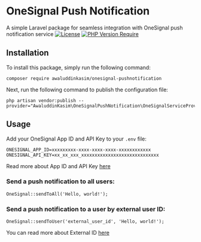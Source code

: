 
# OneSignal Push Notification
A simple Laravel package for seamless integration with OneSignal push notification service
[![License](http://poser.pugx.org/awaluddinkasim/onesignal-pushnotification/license)](LICENSE.md)  [![PHP Version Require](http://poser.pugx.org/awaluddinkasim/onesignal-pushnotification/require/php)](https://packagist.org/packages/phpunit/phpunit)

## Installation
To install this package, simply run the following command:

    composer require awaluddinkasim/onesignal-pushnotification
 
Next, run the following command to publish the configuration file:

    php artisan vendor:publish --provider="AwaluddinKasim\OneSignalPushNotification\OneSignalServiceProvider"

## Usage
Add your OneSignal App ID and API Key to your `.env` file:

    ONESIGNAL_APP_ID=xxxxxxxxx-xxxx-xxxx-xxxx-xxxxxxxxxxxx
    ONESIGNAL_API_KEY=xx_xx_xxx_xxxxxxxxxxxxxxxxxxxxxxxxxxxxx

Read more about App ID and API Key [here](https://documentation.onesignal.com/docs/keys-and-ids#app-id)

### Send a push notification to all users:

    OneSignal::sendToAll('Hello, world!'); 

### Send a push notification to a user by external user ID:

    OneSignal::sendToUser('external_user_id', 'Hello, world!');

You can read more about External ID [here](https://documentation.onesignal.com/docs/users#external-id)
